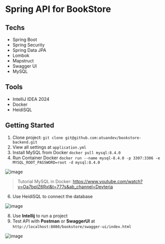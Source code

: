 # Spring API for BookStore

## Techs
- Spring Boot
- Spring Security
- Spring Data JPA
- Lombok
- Mapstruct
- Swagger UI
- MySQL

## Tools
- IntelliJ IDEA 2024
- Docker
- HeidiSQL

## Getting Started
1. Clone project: `git clone git@github.com:atuandev/bookstore-backend.git`
2. View all settings at `application.yml`
3. Install MySQL from Docker `docker pull mysql:8.4.0`
4. Run Container Docker `docker run --name mysql-8.4.0 -p 3307:3306 -e MYSQL_ROOT_PASSWORD=root -d mysql:8.4.0`

![image](https://github.com/user-attachments/assets/8983555b-0924-4956-8583-d9aa46621d18)
> Tutorial MySQL in Docker: https://www.youtube.com/watch?v=Oa7bpIZ6RxI&t=777s&ab_channel=Devteria

6. Use HeidiSQL to connect the database

![image](https://github.com/user-attachments/assets/bd02d5cd-69d3-47bc-9201-e583209b8f0d)

8. Use **Intellij** to run a project
9. Test API with **Postman** or **SwaggerUI** at `http://localhost:8080/bookstore/swagger-ui/index.html`

![image](https://github.com/user-attachments/assets/2278a8d4-2c85-4356-805b-59ad743a58a3)
